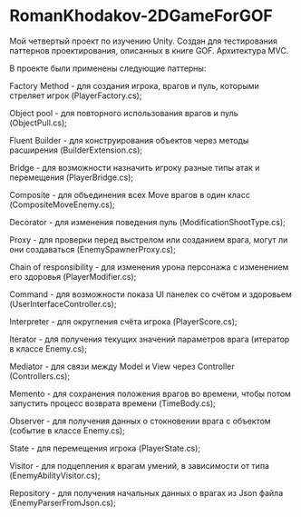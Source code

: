 # RomanKhodakov-2DGameForGOF
Мой четвертый проект по изучению Unity. Создан для тестирования паттернов проектирования, описанных в книге GOF. Архитектура MVC.

В проекте были применены следующие паттерны:

Factory Method - для создания игрока, врагов и пуль, которыми стреляет игрок (PlayerFactory.cs);

Object pool - для повторного использования врагов и пуль (ObjectPull.cs);

Fluent Builder - для конструирования объектов через методы расширения (BuilderExtension.cs);

Bridge - для возможности назначить игроку разные типы атак и перемещения (PlayerBridge.cs);

Composite - для объединения всех Move врагов в один класс (CompositeMoveEnemy.cs);

Decorator - для изменения поведения пуль (ModificationShootType.cs);

Proxy - для проверки перед выстрелом или созданием врага, могут ли они создаваться (EnemySpawnerProxy.cs);

Chain of responsibility - для изменения урона персонажа с изменением его здоровья (PlayerModifier.cs);

Command - для возможности показа UI панелек со счётом и здоровьем (UserInterfaceController.cs);

Interpreter - для округления счёта игрока (PlayerScore.cs);

Iterator - для получения текущих значений параметров врага (итератор в классе Enemy.cs);

Mediator - для связи между Model и View через Controller (Controllers.cs);

Memento - для сохранения положения врагов во времени, чтобы потом запустить процесс возврата времени (TimeBody.cs);

Observer - для получения данных о стокновении врага с объектом (событие в классе Enemy.cs);

State - для перемещения игрока (PlayerState.cs);	

Visitor - для подцепления к врагам умений, в зависимости от типа (EnemyAbilityVisitor.cs);

Repository - для получения начальных данных о врагах из Json файла (EnemyParserFromJson.cs);
